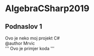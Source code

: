 # AlgebraCSharp2019
## Podnaslov 1
Ovo je neko moj projekt C#  
@author Mrvic  
'''
Ovo je primjer koda
'''
